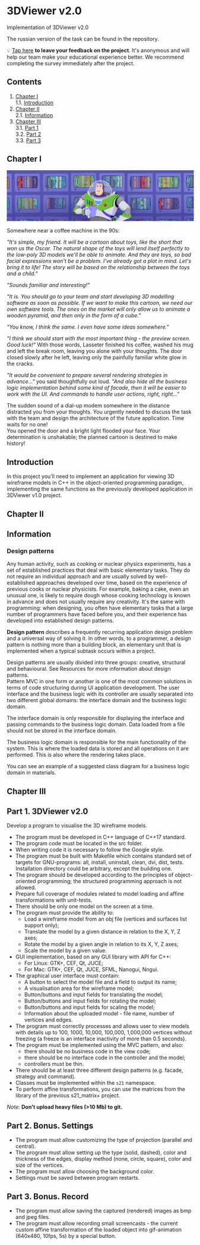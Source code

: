 # 3DViewer v2.0

Implementation of 3DViewer v2.0

The russian version of the task can be found in the repository.


💡 [Tap here](https://new.oprosso.net/p/4cb31ec3f47a4596bc758ea1861fb624) **to leave your feedback on the project**. It's anonymous and will help our team make your educational experience better. We recommend completing the survey immediately after the project.

## Contents

1. [Chapter I](#chapter-i) \
   1.1. [Introduction](#introduction)
2. [Chapter II](#chapter-ii) \
   2.1. [Information](#information)
3. [Chapter III](#chapter-iii) \
   3.1. [Part 1](#part-1-3dviewer-v20) \
   3.2. [Part 2](#part-2-bonus-settings) \
   3.3. [Part 3](#part-3-bonus-record)


## Chapter I

![3dviewer2.0](misc/images/3dviewer2.0.PNG)

Somewhere near a coffee machine in the 90s:

*"It's simple, my friend. It will be a cartoon about toys, like the short that won us the Oscar. The natural shape of the toys will lend itself perfectly to the low-poly 3D models we'll be able to animate. And they are toys, so bad facial expressions won't be a problem. I've already got a plot in mind. Let's bring it to life! The story will be based on the relationship between the toys and a child."*

*"Sounds familiar and interesting!"*

*"It is. You should go to your team and start developing 3D modelling software as soon as possible. If we want to make this cartoon, we need our own software tools. The ones on the market will only allow us to animate a wooden pyramid, and then only in the form of a cube."*

*"You know, I think the same. I even have some ideas somewhere."*

*"I think we should start with the most important thing - the preview screen. Good luck!"* With those words, Lasseter finished his coffee, washed his mug and left the break room, leaving you alone with your thoughts. The door closed slowly after he left, leaving only the painfully familiar white glow in the cracks.

*"It would be convenient to prepare several rendering strategies in advance..."* you said thoughtfully out loud. *"And also hide all the business logic implementation behind some kind of facade, then it will be easier to work with the UI. And commands to handle user actions, right, right..."* 

The sudden sound of a dial-up modem somewhere in the distance distracted you from your thoughts. You urgently needed to discuss the task with the team and design the architecture of the future application. Time waits for no one! \
You opened the door and a bright light flooded your face. Your determination is unshakable; the planned cartoon is destined to make history!

## Introduction

In this project you’ll need to implement an application for viewing 3D wireframe models in C++ in the object-oriented programming paradigm, implementing the same functions as the previously developed application in 3DViewer v1.0 project.


## Chapter II

## Information

### Design patterns

Any human activity, such as cooking or nuclear physics experiments, has a set of established practices that deal with basic elementary tasks. They do not require an individual approach and are usually solved by well-established approaches developed over time, based on the experience of previous cooks or nuclear physicists. For example, baking a cake, even an unusual one, is likely to require dough whose cooking technology is known in advance and does not usually require any creativity. It's the same with programming: when designing, you often have elementary tasks that a large number of programmers have faced before you, and their experience has developed into established design patterns.

**Design pattern** describes a frequently recurring application design problem and a universal way of solving it.
In other words, to a programmer, a design pattern is nothing more than a building block, an elementary unit that is implemented when a typical subtask occurs within a project.

Design patterns are usually divided into three groups: creative, structural and behavioural. See Resources for more information about design patterns. \
Pattern MVC in one form or another is one of the most common solutions in terms of code structuring during UI application development.
The user interface and the business logic with its controller are usually separated into two different global domains: the interface domain and the business logic domain.

The interface domain is only responsible for displaying the interface and passing commands to the business logic domain. Data loaded from a file should not be stored in the interface domain.

The business logic domain is responsible for the main functionality of the system. This is where the loaded data is stored and all operations on it are performed. This is also where the rendering takes place.

You can see an example of a suggested class diagram for a business logic domain in materials.


## Chapter III

## Part 1. 3DViewer v2.0

Develop a program to visualise the 3D wireframe models.

- The program must be developed in C++ language of C++17 standard.
- The program code must be located in the src folder.
- When writing code it is necessary to follow the Google style.
- The program must be built with Makefile which contains standard set of targets for GNU-programs: all, install, uninstall, clean, dvi, dist, tests. Installation directory could be arbitrary, except the building one.
- The program should be developed according to the principles of object-oriented programming; the structured programming approach is not allowed.
- Prepare full coverage of modules related to model loading and affine transformations with unit-tests.
- There should be only one model on the screen at a time.
- The program must provide the ability to:
    - Load a wireframe model from an obj file (vertices and surfaces list support only);
    - Translate the model by a given distance in relation to the X, Y, Z axes;
    - Rotate the model by a given angle in relation to its X, Y, Z axes;
    - Scale the model by a given value.
- GUI implementation, based on any GUI library with API for C++:
  * For Linux: GTK+, CEF, Qt, JUCE;
  * For Mac: GTK+, CEF, Qt, JUCE, SFML, Nanogui, Nngui.
- The graphical user interface must contain:
    - A button to select the model file and a field to output its name;
    - A visualisation area for the wireframe model;
    - Button/buttons and input fields for translating the model;
    - Button/buttons and input fields for rotating the model;
    - Button/buttons and input fields for scaling the model;
    - Information about the uploaded model - file name, number of vertices and edges.
- The program must correctly processes and allows user to view models with details up to 100, 1000, 10,000, 100,000, 1,000,000  vertices without freezing (a freeze is an interface inactivity of more than 0.5 seconds).
- The program must be implemented using the MVC pattern, and also:
    - there should be no business code in the view code;
    - there should be no interface code in the controller and the model;
    - controllers must be thin.
- There should be at least three different design patterns (e.g. facade, strategy and command).
- Classes must be implemented within the `s21` namespace.
- To perform affine transformations, you can use the matrices from the library of the previous s21_matrix+ project.

*Note:* **Don't upload heavy files (>10 Mb) to git.**

## Part 2. Bonus. Settings

- The program must allow customizing the type of projection (parallel and central).
- The program must allow setting up the type (solid, dashed), color and thickness of the edges, display method (none, circle, square), color and size of the vertices.
- The program must allow choosing the background color.
- Settings must be saved between program restarts.

## Part 3. Bonus. Record

- The program must allow saving the captured (rendered) images as bmp and jpeg files.
- The program must allow recording small screencasts - the current custom affine transformation of the loaded object into gif-animation (640x480, 10fps, 5s) by a special button.
